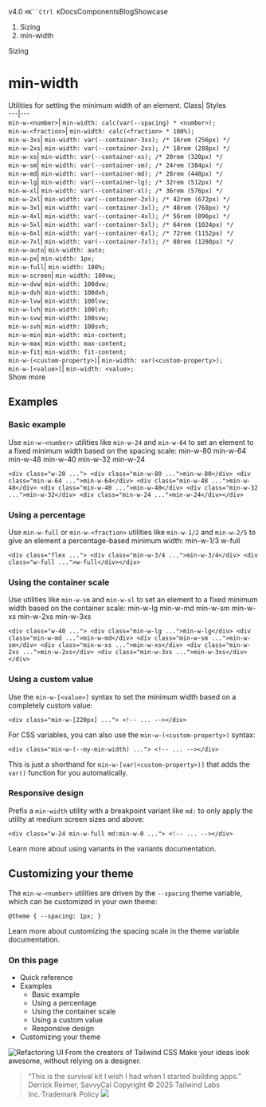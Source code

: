 v4.0
`⌘K``Ctrl K`DocsComponentsBlogShowcase
  1. Sizing
  2. min-width


Sizing
# min-width
Utilities for setting the minimum width of an element.
Class| Styles  
---|---  
`min-w-<number>`| `min-width: calc(var(--spacing) * <number>);`  
`min-w-<fraction>`| `min-width: calc(<fraction> * 100%);`  
`min-w-3xs`| `min-width: var(--container-3xs); /* 16rem (256px) */`  
`min-w-2xs`| `min-width: var(--container-2xs); /* 18rem (288px) */`  
`min-w-xs`| `min-width: var(--container-xs); /* 20rem (320px) */`  
`min-w-sm`| `min-width: var(--container-sm); /* 24rem (384px) */`  
`min-w-md`| `min-width: var(--container-md); /* 28rem (448px) */`  
`min-w-lg`| `min-width: var(--container-lg); /* 32rem (512px) */`  
`min-w-xl`| `min-width: var(--container-xl); /* 36rem (576px) */`  
`min-w-2xl`| `min-width: var(--container-2xl); /* 42rem (672px) */`  
`min-w-3xl`| `min-width: var(--container-3xl); /* 48rem (768px) */`  
`min-w-4xl`| `min-width: var(--container-4xl); /* 56rem (896px) */`  
`min-w-5xl`| `min-width: var(--container-5xl); /* 64rem (1024px) */`  
`min-w-6xl`| `min-width: var(--container-6xl); /* 72rem (1152px) */`  
`min-w-7xl`| `min-width: var(--container-7xl); /* 80rem (1280px) */`  
`min-w-auto`| `min-width: auto;`  
`min-w-px`| `min-width: 1px;`  
`min-w-full`| `min-width: 100%;`  
`min-w-screen`| `min-width: 100vw;`  
`min-w-dvw`| `min-width: 100dvw;`  
`min-w-dvh`| `min-width: 100dvh;`  
`min-w-lvw`| `min-width: 100lvw;`  
`min-w-lvh`| `min-width: 100lvh;`  
`min-w-svw`| `min-width: 100svw;`  
`min-w-svh`| `min-width: 100svh;`  
`min-w-min`| `min-width: min-content;`  
`min-w-max`| `min-width: max-content;`  
`min-w-fit`| `min-width: fit-content;`  
`min-w-(<custom-property>)`| `min-width: var(<custom-property>);`  
`min-w-[<value>]`| `min-width: <value>;`  
Show more
## Examples
### Basic example
Use `min-w-<number>` utilities like `min-w-24` and `min-w-64` to set an element to a fixed minimum width based on the spacing scale:
min-w-80
min-w-64
min-w-48
min-w-40
min-w-32
min-w-24
```
<div class="w-20 ..."> <div class="min-w-80 ...">min-w-80</div> <div class="min-w-64 ...">min-w-64</div> <div class="min-w-48 ...">min-w-48</div> <div class="min-w-40 ...">min-w-40</div> <div class="min-w-32 ...">min-w-32</div> <div class="min-w-24 ...">min-w-24</div></div>
```

### Using a percentage
Use `min-w-full` or `min-w-<fraction>` utilities like `min-w-1/2` and `min-w-2/5` to give an element a percentage-based minimum width:
min-w-1/3
w-full
```
<div class="flex ..."> <div class="min-w-3/4 ...">min-w-3/4</div> <div class="w-full ...">w-full</div></div>
```

### Using the container scale
Use utilities like `min-w-sm` and `min-w-xl` to set an element to a fixed minimum width based on the container scale:
min-w-lg
min-w-md
min-w-sm
min-w-xs
min-w-2xs
min-w-3xs
```
<div class="w-40 ..."> <div class="min-w-lg ...">min-w-lg</div> <div class="min-w-md ...">min-w-md</div> <div class="min-w-sm ...">min-w-sm</div> <div class="min-w-xs ...">min-w-xs</div> <div class="min-w-2xs ...">min-w-2xs</div> <div class="min-w-3xs ...">min-w-3xs</div></div>
```

### Using a custom value
Use the `min-w-[<value>]` syntax to set the minimum width based on a completely custom value:
```
<div class="min-w-[220px] ..."> <!-- ... --></div>
```

For CSS variables, you can also use the `min-w-(<custom-property>)` syntax:
```
<div class="min-w-(--my-min-width) ..."> <!-- ... --></div>
```

This is just a shorthand for `min-w-[var(<custom-property>)]` that adds the `var()` function for you automatically.
### Responsive design
Prefix a `min-width` utility with a breakpoint variant like `md:` to only apply the utility at medium screen sizes and above:
```
<div class="w-24 min-w-full md:min-w-0 ..."> <!-- ... --></div>
```

Learn more about using variants in the variants documentation.
## Customizing your theme
The `min-w-<number>` utilities are driven by the `--spacing` theme variable, which can be customized in your own theme:
```
@theme { --spacing: 1px; }
```

Learn more about customizing the spacing scale in the theme variable documentation.
### On this page
  * Quick reference
  * Examples
    * Basic example
    * Using a percentage
    * Using the container scale
    * Using a custom value
    * Responsive design
  * Customizing your theme


![Refactoring UI](https://tailwindcss.com/_next/image?url=%2F_next%2Fstatic%2Fmedia%2Fbook-promo.27d91093.png&w=256&q=75)
From the creators of Tailwind CSS
Make your ideas look awesome, without relying on a designer.
> “This is the survival kit I wish I had when I started building apps.”
> Derrick Reimer, SavvyCal
Copyright © 2025 Tailwind Labs Inc.·Trademark Policy
![](https://cdn.usefathom.com/?h=https%3A%2F%2Ftailwindcss.com&p=%2Fdocs%2Fmin-width&r=&sid=PMFMDJGK&qs=%7B%7D&cid=42197558)
